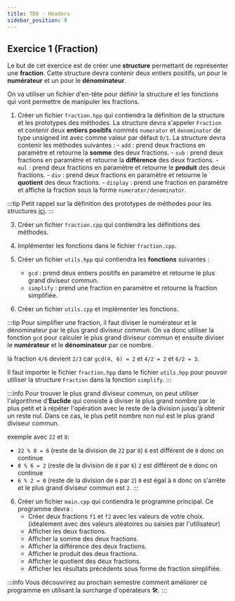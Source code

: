 ```yaml
---
title: TD8 - Headers
sidebar_position: 8
---
```


## Exercice 1 (Fraction)

Le but de cet exercice est de créer une **structure** permettant de représenter une **fraction**. Cette structure devra contenir deux entiers positifs, un pour le **numérateur** et un pour le **dénominateur**.

On va utiliser un fichier d'en-tête pour définir la structure et les fonctions qui vont permettre de manipuler les fractions.

1. Créer un fichier `fraction.hpp` qui contiendra la définition de la structure et les prototypes des méthodes.
    La structure devra s'appeler `Fraction` et contenir deux **entiers positifs** nommés `numerator` et `denominator` de type unsigned int avec comme valeur par défaut `0/1`.
    La structure devra contenir les méthodes suivantes :
        - `add` : prend deux fractions en paramètre et retourne la **somme** des deux fractions.
        - `sub` : prend deux fractions en paramètre et retourne la **différence** des deux fractions.
        - `mul` : prend deux fractions en paramètre et retourne le **produit** des deux fractions.
        - `div` : prend deux fractions en paramètre et retourne le **quotient** des deux fractions.
        - `display` : prend une fraction en paramètre et affiche la fraction sous la forme `numerator/denominator`.

:::tip
Petit rappel sur la définition des prototypes de méthodes pour les structures [ici](https://dsmte.github.io/Learn--cpp_programming/Lessons/S1/Struct#prototype-de-méthodes).
:::

3. Créer un fichier `fraction.cpp` qui contiendra les définitions des méthodes.

4. Implémenter les fonctions dans le fichier `fraction.cpp`.

5. Créer un fichier `utils.hpp` qui contiendra les **fonctions** suivantes :
    - `gcd` : prend deux entiers positifs en paramètre et retourne le plus grand diviseur commun.
    - `simplify` : prend une fraction en paramètre et retourne la fraction simplifiée.

6. Créer un fichier `utils.cpp` et implémenter les fonctions.

:::tip
Pour simplifier une fraction, il faut diviser le numérateur et le dénominateur par le plus grand diviseur commun.
On va donc utiliser la fonction `gcd` pour calculer le plus grand diviseur commun et ensuite diviser le **numérateur** et le **dénominateur** par ce nombre.

la fraction `4/6` devient `2/3` car `gcd(4, 6) = 2` et `4/2 = 2` et `6/2 = 3`.

Il faut importer le fichier `fraction.hpp` dans le fichier `utils.hpp` pour pouvoir utiliser la structure `Fraction` dans la fonction `simplify`.
:::

:::info
Pour trouver le plus grand diviseur commun, on peut utiliser l'algorithme d'**Euclide** qui consiste à diviser le plus grand nombre par le plus petit et à répéter l'opération avec le reste de la division jusqu'à obtenir un reste nul. Dans ce cas, le plus petit nombre non nul est le plus grand diviseur commun.

exemple avec `22` et `8`:

- `22 % 8 = 6` (reste de la division de `22` par `8`) `6` est différent de `0` donc on continue
- `8 % 6 = 2` (reste de la division de `8` par `6`) `2` est différent de `0` donc on continue
- `6 % 2 = 0` (reste de la division de `6` par `2`) `0` est égal à `0` donc on s'arrête et le plus grand diviseur commun est `2`.
:::

6. Créer un fichier `main.cpp` qui contiendra le programme principal. Ce programme devra :
    - Créer deux fractions `f1` et `f2` avec les valeurs de votre choix. (idéalement avec des valeurs aléatoires ou saisies par l'utilisateur)
    - Afficher les deux fractions.
    - Afficher la somme des deux fractions.
    - Afficher la différence des deux fractions.
    - Afficher le produit des deux fractions.
    - Afficher le quotient des deux fractions.
    - Afficher les résultats précédents sous forme de fraction simplifiée.

:::info
Vous découvrirez au prochain semestre comment améliorer ce programme en utilisant la surcharge d'opérateurs :hammer_and_wrench:.
:::
